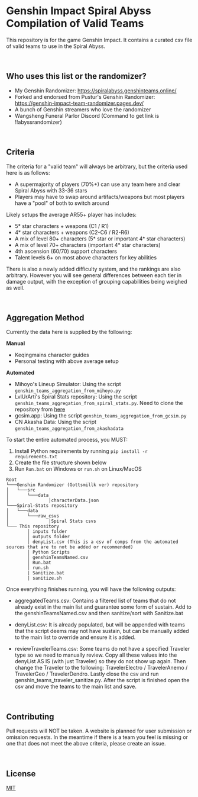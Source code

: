 # Genshin Impact Spiral Abyss Compilation of Valid Teams

This repository is for the game Genshin Impact.
It contains a curated csv file of valid teams to use in the Spiral Abyss.

&nbsp;

## Who uses this list or the randomizer?

- My Genshin Randomizer: https://spiralabyss.genshinteams.online/
- Forked and endorsed from Pustur's Genshin Randomizer: https://genshin-impact-team-randomizer.pages.dev/
- A bunch of Genshin streamers who love the randomizer
- Wangsheng Funeral Parlor Discord (Command to get link is !!abyssrandomizer)

&nbsp;

## Criteria

The criteria for a "valid team" will always be arbitrary, but the criteria used here is as follows:

- A supermajority of players (70%+) can use any team here and clear Spiral Abyss with 33-36 stars
- Players may have to swap around artifacts/weapons but most players have a "pool" of both to switch around

Likely setups the average AR55+ player has includes:

- 5\* star characters + weapons (C1 / R1)
- 4\* star characters + weapons (C2-C6 / R2-R6)
- A mix of level 80+ characters (5* star or important 4* star characters)
- A mix of level 70+ characters (important 4\* star characters)
- 4th ascension (60/70) support characters
- Talent levels 6+ on most above characters for key abilities

There is also a newly added difficulty system, and the rankings are also arbitrary. However you will see general differences between each tier in damage output, with the exception of grouping capabilities being weighed as well.

&nbsp;

## Aggregation Method

Currently the data here is supplied by the following:

**Manual**

- Keqingmains character guides
- Personal testing with above average setup

**Automated**

- Mihoyo's Lineup Simulator: Using the script `genshin_teams_aggregation_from_mihoyo.py`
- LvlUrArti's Spiral Stats repository: Using the script `genshin_teams_aggregation_from_spiral_stats.py`. Need to clone the repository from [here](https://github.com/piedorr/Spiral-Stats)
- gcsim.app: Using the script `genshin_teams_aggregation_from_gcsim.py`
- CN Akasha Data: Using the script `genshin_teams_aggregation_from_akashadata`

To start the entire automated process, you MUST:

1. Install Python requirements by running `pip install -r requirements.txt`
2. Create the file structure shown below
3. Run `Run.bat` on Windows or `run.sh` on Linux/MacOS

```
Root
└───Genshin Randomizer (Gottsmillk ver) repository
│   └───src
│       └───data
│               │characterData.json
└───Spiral-Stats repository
│   └───data
│       └───raw_csvs
│               │Spiral Stats csvs
└─── This repository
        │ inputs folder
        │ outputs folder
        │ denyList.csv (This is a csv of comps from the automated sources that are to not be added or recommended)
        │ Python Scripts
        │ genshinTeamsNamed.csv
        │ Run.bat
        │ run.sh
        | Sanitize.bat
        | sanitize.sh
```

Once everything finishes running, you will have the following outputs:

- aggregatedTeams.csv: Contains a filtered list of teams that do not already exist in the main list and guarantee some form of sustain. Add to the genshinTeamsNamed.csv and then sanitize/sort with Sanitize.bat

- denyList.csv: It is already populated, but will be appended with teams that the script deems may not have sustain, but can be manually added to the main list to override and ensure it is added.

- reviewTravelerTeams.csv: Some teams do not have a specified Traveler type so we need to manually review. Copy all these values into the denyList AS IS (with just Traveler) so they do not show up again. Then change the Traveler to the following: TravelerElectro / TravelerAnemo / TravelerGeo / TravelerDendro. Lastly close the csv and run genshin_teams_traveler_sanitize.py. After the script is finished open the csv and move the teams to the main list and save.

&nbsp;

## Contributing

Pull requests will NOT be taken. A website is planned for user submission or omission requests. In the meantime if there is a team you feel is missing or one that does not meet the above criteria, please create an issue.

&nbsp;

## License

[MIT](https://choosealicense.com/licenses/mit/)

